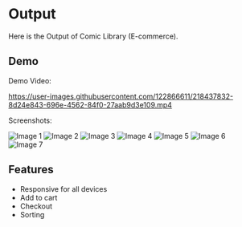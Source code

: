 # Output

Here is the Output of Comic Library (E-commerce).


## Demo

Demo Video:

https://user-images.githubusercontent.com/122866611/218437832-8d24e843-696e-4562-84f0-27aab9d3e109.mp4

Screenshots:

![Image 1](https://user-images.githubusercontent.com/122866611/218438551-a4a976c8-3d46-4e73-b4b7-38014f605c0d.png)
![Image 2](https://user-images.githubusercontent.com/122866611/218438566-adf03e8c-9195-4103-95a3-23f2b11f7e68.png)
![Image 3](https://user-images.githubusercontent.com/122866611/218438571-3a405df2-cc37-41cc-997e-337b4cc2d192.png)
![Image 4](https://user-images.githubusercontent.com/122866611/218438574-488684cd-afca-4336-bfa5-a02fe3c1eb95.png)
![Image 5](https://user-images.githubusercontent.com/122866611/218438578-b025f2bd-3cbd-4ff9-af25-658a7f2680bc.png)
![Image 6](https://user-images.githubusercontent.com/122866611/218438585-b7282657-ef78-4a40-bcb8-07939c94cce1.png)
![Image 7](https://user-images.githubusercontent.com/122866611/218438591-c5b9926e-0cc4-434c-bd05-cf6550af2931.png)


## Features

- Responsive for all devices
- Add to cart
- Checkout
- Sorting
